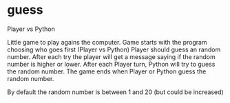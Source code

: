 # guess

Player vs Python

Little game to play agains the computer.
Game starts with the program choosing who goes first (Player vs Python)
Player should guess an random number. After each try the player will get a message saying if the random number is higher or lower.
After each Player turn, Python will try to guess the random number.
The game ends when Player or Python guess the random number.

By default the random number is between 1 and 20 (but could be increased)
